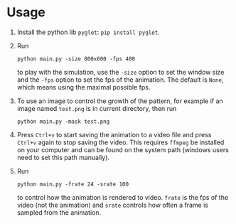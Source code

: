 # Usage

1. Install the python lib `pyglet`: `pip install pyglet`.
2. Run 
    ```
    python main.py -size 800x600 -fps 400
    ```
    to play with the simulation, use the `-size` option to set the window size and the `-fps` option to set the fps of the animation. The default is `None`, which means using the maximal possible fps.
3. To use an image to control the growth of the pattern, for example if an image named `test.png` is in current directory, then run
   ```
   python main.py -mask test.png
   ```
4. Press `Ctrl+v` to start saving the animation to a video file and press `Ctrl+v` again to stop saving the video. This requires `ffmpeg` be installed on your computer and can be found on the system path (windows users need to set this path manually).

5. Run
    ```
    python main.py -frate 24 -srate 100
    ```
    to control how the animation is rendered to video. `frate` is the fps of the video (not the animation) and `srate` controls how often a frame is sampled from the animation.
